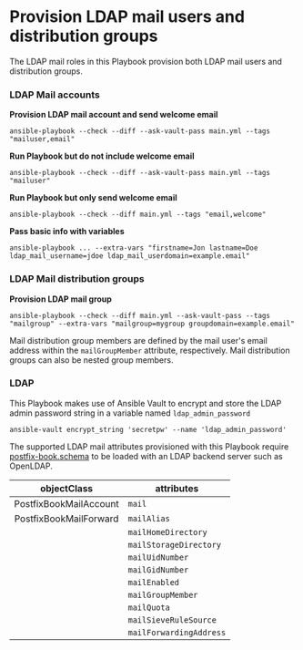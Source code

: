 # Provision LDAP mail users and distribution groups
The LDAP mail roles in this Playbook provision both LDAP mail users and distribution groups. 

### LDAP Mail accounts
**Provision LDAP mail account and send welcome email**

`ansible-playbook --check --diff --ask-vault-pass main.yml --tags "mailuser,email"`

**Run Playbook but do not include welcome email**

`ansible-playbook --check --diff --ask-vault-pass main.yml --tags "mailuser"`

**Run Playbook but only send welcome email**

`ansible-playbook --check --diff main.yml --tags "email,welcome"`

**Pass basic info with variables**

`ansible-playbook ... --extra-vars "firstname=Jon lastname=Doe ldap_mail_username=jdoe ldap_mail_userdomain=example.email"`

### LDAP Mail distribution groups
**Provision LDAP mail group**

`ansible-playbook --check --diff main.yml --ask-vault-pass --tags "mailgroup" --extra-vars "mailgroup=mygroup groupdomain=example.email"`

Mail distribution group members are defined by the mail user's email address within the `mailGroupMember` attribute, respectively. Mail distribution groups can also be nested group members.

### LDAP
This Playbook makes use of Ansible Vault to encrypt and store the LDAP admin password string in a variable named `ldap_admin_password`

`ansible-vault encrypt_string 'secretpw' --name 'ldap_admin_password'`

The supported LDAP mail attributes provisioned with this Playbook require [postfix-book.schema](https://github.com/variablenix/ldap-mail-schema/blob/master/postfix-book.schema) to be loaded with an LDAP backend server such as OpenLDAP.

|       objectClass      | attributes               |
|:----------------------:|--------------------------|
| PostfixBookMailAccount | `mail`                   |
| PostfixBookMailForward | `mailAlias`              |
|                        | `mailHomeDirectory`      |
|                        | `mailStorageDirectory`   |
|                        | `mailUidNumber`          |
|                        | `mailGidNumber`          |
|                        | `mailEnabled`            |
|                        | `mailGroupMember`        |
|                        | `mailQuota`              |
|                        | `mailSieveRuleSource`    |
|                        | `mailForwardingAddress`  |
